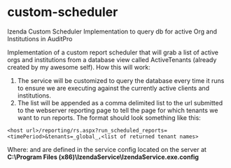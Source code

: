 # custom-scheduler
Izenda Custom Scheduler Implementation to query db for active Org and Institutions in AuditPro

Implementation of a custom report scheduler that will grab a list of active orgs and institutions from a database view called ActiveTenants (already created by my awesome self). How this will work: 
1. The service will be customized to query the database every time it runs to ensure we are executing against the currently active clients and institutions.
2. The list will be appended as a comma delimited list to the url submitted to the webserver reporting page to tell the page for which tenants we want to run reports. The format should look something like this:
```
<host url>/reporting/rs.aspx?run_scheduled_reports=<timePeriod>&tenants=_global_,<list of returned tenant names>
```

Where:
<hosturl> and <timePeriod> are defined in the service config located on the server at **C:\Program Files (x86)\IzendaService\IzendaService.exe.config**

